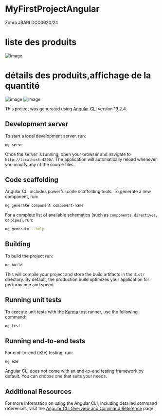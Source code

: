 # MyFirstProjectAngular
Zohra JBARI DCC0020/24
# liste des produits
![image](https://github.com/user-attachments/assets/dd124420-3eea-4cc1-8235-c76910444313)

# détails des produits,affichage de la quantité
![image](https://github.com/user-attachments/assets/97a01c57-f8ad-4787-9d35-9ceb375185b5)
![image](https://github.com/user-attachments/assets/dac15f9d-abaf-44c0-aece-0f6293faadd4)



This project was generated using [Angular CLI](https://github.com/angular/angular-cli) version 19.2.4.

## Development server

To start a local development server, run:

```bash
ng serve
```

Once the server is running, open your browser and navigate to `http://localhost:4200/`. The application will automatically reload whenever you modify any of the source files.

## Code scaffolding

Angular CLI includes powerful code scaffolding tools. To generate a new component, run:

```bash
ng generate component component-name
```

For a complete list of available schematics (such as `components`, `directives`, or `pipes`), run:

```bash
ng generate --help
```

## Building

To build the project run:

```bash
ng build
```

This will compile your project and store the build artifacts in the `dist/` directory. By default, the production build optimizes your application for performance and speed.

## Running unit tests

To execute unit tests with the [Karma](https://karma-runner.github.io) test runner, use the following command:

```bash
ng test
```

## Running end-to-end tests

For end-to-end (e2e) testing, run:

```bash
ng e2e
```

Angular CLI does not come with an end-to-end testing framework by default. You can choose one that suits your needs.

## Additional Resources

For more information on using the Angular CLI, including detailed command references, visit the [Angular CLI Overview and Command Reference](https://angular.dev/tools/cli) page.
